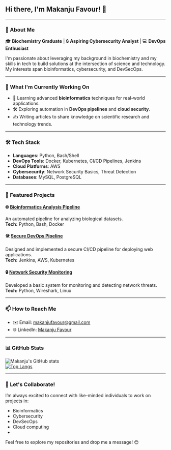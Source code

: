 

## Hi there, I'm Makanju Favour! 👋  

---

### 🚀 About Me

🎓 **Biochemistry Graduate** | 🔒 **Aspiring Cybersecurity Analyst** | 💻 **DevOps Enthusiast**  

I'm passionate about leveraging my background in biochemistry and my skills in tech to build solutions at the intersection of science and technology. My interests span bioinformatics, cybersecurity, and DevSecOps. 

---

### 🌱 What I'm Currently Working On

- 🧬 Learning advanced **bioinformatics** techniques for real-world applications.
- 🛠️ Exploring automation in **DevOps pipelines** and **cloud security**.
- ✍️ Writing articles to share knowledge on scientific research and technology trends.

---

### 🛠️ Tech Stack

- **Languages**: Python, Bash/Shell
- **DevOps Tools**: Docker, Kubernetes, CI/CD Pipelines, Jenkins
- **Cloud Platforms**: AWS 
- **Cybersecurity**: Network Security Basics, Threat Detection
- **Databases**: MySQL, PostgreSQL

---

### 🔗 Featured Projects

#### 🌐 [Bioinformatics Analysis Pipeline](#)
An automated pipeline for analyzing biological datasets.  
**Tech:** Python, Bash, Docker  

#### 🛠️ [Secure DevOps Pipeline](#)
Designed and implemented a secure CI/CD pipeline for deploying web applications.  
**Tech:** Jenkins, AWS, Kubernetes  

#### 🔒 [Network Security Monitoring](#)
Developed a basic system for monitoring and detecting network threats.  
**Tech:** Python, Wireshark, Linux

---

### 📫 How to Reach Me

- ✉️ Email: [makanjufavour@gmail.com](mailto:makanjufavour@gmail.com)  
- 🌐 LinkedIn: [Makanju Favour](https://www.linkedin.com/in/favour-oreoluwa?lipi=urn%3Ali%3Apage%3Ad_flagship3_profile_view_base_contact_details%3BSUXZrXeXTKaiXUtJYd%2B3vQ%3D%3D)  

---

### 📊 GitHub Stats

![Makanju's GitHub stats](https://github-readme-stats.vercel.app/api?username=favy12&show_icons=true&theme=radical)  
[![Top Langs](https://github-readme-stats.vercel.app/api/top-langs/?username=favy12&layout=compact&theme=radical)](https://github.com/anuraghazra/github-readme-stats)

---

### 🤝 Let's Collaborate!

I’m always excited to connect with like-minded individuals to work on projects in:
- Bioinformatics
- Cybersecurity
- DevSecOps
- Cloud computing
- 
Feel free to explore my repositories and drop me a message! 😊
